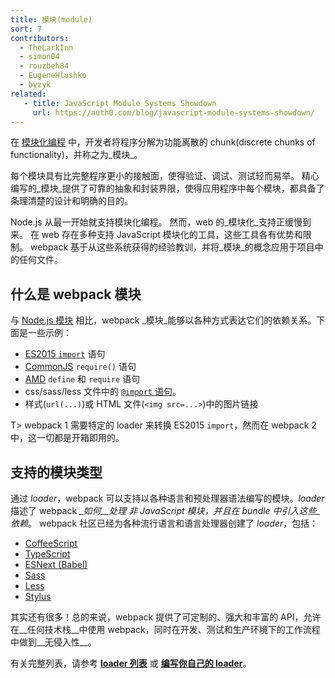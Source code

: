 ```yaml
---
title: 模块(module)
sort: 7
contributors:
  - TheLarkInn
  - simon04
  - rouzbeh84
  - EugeneHlushko
  - byzyk
related:
   - title: JavaScript Module Systems Showdown
     url: https://auth0.com/blog/javascript-module-systems-showdown/
---
```


在 [模块化编程](https://en.wikipedia.org/wiki/Modular_programming) 中，开发者将程序分解为功能离散的 chunk(discrete chunks of functionality)，并称之为_模块_。

每个模块具有比完整程序更小的接触面，使得验证、调试、测试轻而易举。
精心编写的_模块_提供了可靠的抽象和封装界限，使得应用程序中每个模块，都具备了条理清楚的设计和明确的目的。

Node.js 从最一开始就支持模块化编程。
然而，web 的_模块化_支持正缓慢到来。
在 web 存在多种支持 JavaScript 模块化的工具，这些工具各有优势和限制。
webpack 基于从这些系统获得的经验教训，并将_模块_的概念应用于项目中的任何文件。

## 什么是 webpack 模块

与 [Node.js 模块](https://nodejs.org/api/modules.html) 相比，webpack _模块_能够以各种方式表达它们的依赖关系。下面是一些示例：

- [ES2015 `import`](https://developer.mozilla.org/en-US/docs/Web/JavaScript/Reference/Statements/import) 语句
- [CommonJS](http://www.commonjs.org/specs/modules/1.0/) `require()` 语句
- [AMD](https://github.com/amdjs/amdjs-api/blob/master/AMD.md) `define` 和 `require` 语句
- css/sass/less 文件中的 [`@import` 语句](https://developer.mozilla.org/en-US/docs/Web/CSS/@import)。
- 样式(`url(...)`)或 HTML 文件(`<img src=...>`)中的图片链接

T> webpack 1 需要特定的 loader 来转换 ES2015 `import`，然而在 webpack 2 中，这一切都是开箱即用的。

## 支持的模块类型

通过 _loader_，webpack 可以支持以各种语言和预处理器语法编写的模块。_loader_ 描述了 webpack __如何__处理 非 JavaScript _模块_，并且在 _bundle_ 中引入这些_依赖_。
webpack 社区已经为各种流行语言和语言处理器创建了 _loader_，包括：

- [CoffeeScript](http://coffeescript.org)
- [TypeScript](https://www.typescriptlang.org)
- [ESNext (Babel)](https://babel.docschina.org/)
- [Sass](http://sass-lang.com)
- [Less](http://lesscss.org)
- [Stylus](http://stylus-lang.com)

其实还有很多！总的来说，webpack 提供了可定制的、强大和丰富的 API，允许在__任何技术栈__中使用 webpack，同时在开发、测试和生产环境下的工作流程中做到__无侵入性__。

有关完整列表，请参考 [__loader 列表__](/loaders) 或 [__编写你自己的 loader__](/api/loaders)。
